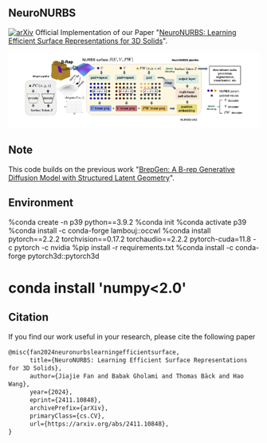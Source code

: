## NeuroNURBS
[![arXiv](https://img.shields.io/badge/📃-arXiv%20-red.svg)](https://arxiv.org/abs/2411.10848)
Official Implementation of our Paper "[NeuroNURBS: Learning Efficient Surface Representations for 3D Solids](https://arxiv.org/abs/2411.10848)".

![diagram](neuronurbs_diagram.png)

## Note
This code builds on the previous work "[BrepGen: A B-rep Generative Diffusion Model with Structured Latent Geometry](https://arxiv.org/abs/2401.15563)".


## Environment 
%conda create -n p39 python==3.9.2
%conda init
%conda activate p39
%conda install -c conda-forge lambouj::occwl
%conda install pytorch==2.2.2 torchvision==0.17.2 torchaudio==2.2.2 pytorch-cuda=11.8 -c pytorch -c nvidia
%pip install -r requirements.txt
%conda install -c conda-forge pytorch3d::pytorch3d
# conda install 'numpy<2.0'  

## Citation
If you find our work useful in your research, please cite the following paper
```
@misc{fan2024neuronurbslearningefficientsurface,
      title={NeuroNURBS: Learning Efficient Surface Representations for 3D Solids}, 
      author={Jiajie Fan and Babak Gholami and Thomas Bäck and Hao Wang},
      year={2024},
      eprint={2411.10848},
      archivePrefix={arXiv},
      primaryClass={cs.CV},
      url={https://arxiv.org/abs/2411.10848}, 
}
```
